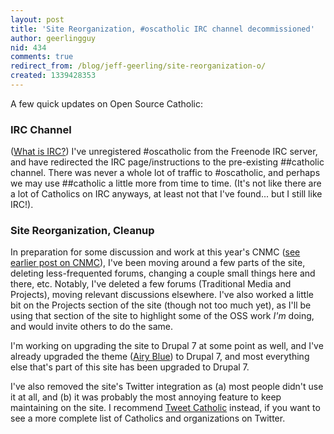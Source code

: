 ```yaml
---
layout: post
title: 'Site Reorganization, #oscatholic IRC channel decommissioned'
author: geerlingguy
nid: 434
comments: true
redirect_from: /blog/jeff-geerling/site-reorganization-o/
created: 1339428353
---
```

A few quick updates on Open Source Catholic:

<h3>IRC Channel</h3>

(<a href="http://en.wikipedia.org/wiki/Internet_Relay_Chat">What is IRC?</a>) I've unregistered #oscatholic from the Freenode IRC server, and have redirected the IRC page/instructions to the pre-existing ##catholic channel. There was never a whole lot of traffic to #oscatholic, and perhaps we may use ##catholic a little more from time to time. (It's not like there are a lot of Catholics on IRC anyways, at least not that I've found... but I still like IRC!).

<h3>Site Reorganization, Cleanup</h3>

In preparation for some discussion and work at this year's CNMC (<a href="/blog/jeff-geerling/catholic-tech-summit-">see earlier post on CNMC</a>), I've been moving around a few parts of the site, deleting less-frequented forums, changing a couple small things here and there, etc. Notably, I've deleted a few forums (Traditional Media and Projects), moving relevant discussions elsewhere. I've also worked a little bit on the Projects section of the site (though not too much yet), as I'll be using that section of the site to highlight some of the OSS work <em>I'm</em> doing, and would invite others to do the same.

I'm working on upgrading the site to Drupal 7 at some point as well, and I've already upgraded the theme (<a href="http://drupal.org/project/airyblue">Airy Blue</a>) to Drupal 7, and most everything else that's part of this site has been upgraded to Drupal 7.

I've also removed the site's Twitter integration as (a) most people didn't use it at all, and (b) it was probably the most annoying feature to keep maintaining on the site. I recommend <a href="http://www.tweetcatholic.com/">Tweet Catholic</a> instead, if you want to see a more complete list of Catholics and organizations on Twitter.
